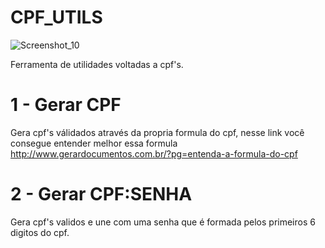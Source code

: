 # CPF_UTILS
![Screenshot_10](https://user-images.githubusercontent.com/61141661/129992471-9b99dd41-8b73-4540-b2f2-c4c84ac5f238.png)

Ferramenta de utilidades voltadas a cpf's.
# 1 - Gerar CPF
Gera cpf's válidados através da propria formula do cpf, nesse link você consegue entender melhor essa formula http://www.gerardocumentos.com.br/?pg=entenda-a-formula-do-cpf
# 2 - Gerar CPF:SENHA
Gera cpf's validos e une com uma senha que é formada pelos primeiros 6 digitos do cpf.
